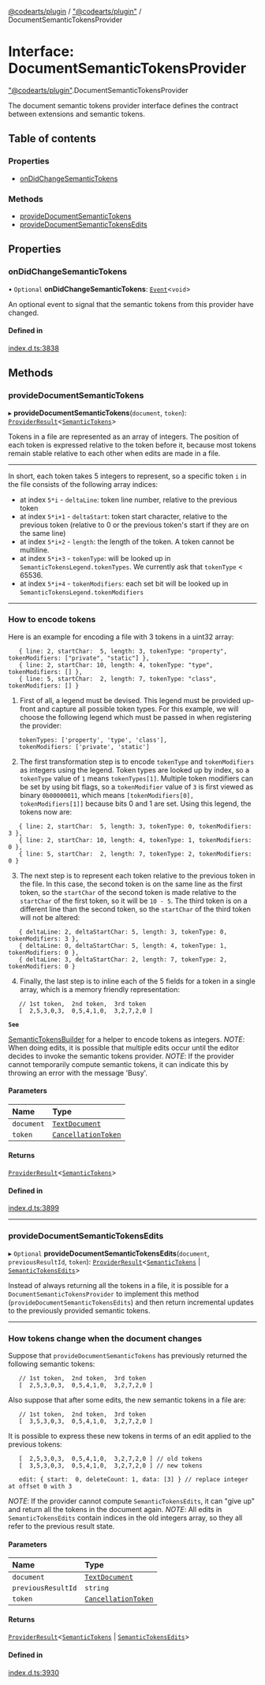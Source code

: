 [@codearts/plugin](../README.md) / ["@codearts/plugin"](../modules/_codearts_plugin_.md) / DocumentSemanticTokensProvider

# Interface: DocumentSemanticTokensProvider

["@codearts/plugin"](../modules/_codearts_plugin_.md).DocumentSemanticTokensProvider

The document semantic tokens provider interface defines the contract between extensions and
semantic tokens.

## Table of contents

### Properties

- [onDidChangeSemanticTokens](codearts_plugin_.DocumentSemanticTokensProvider.md#ondidchangesemantictokens)

### Methods

- [provideDocumentSemanticTokens](codearts_plugin_.DocumentSemanticTokensProvider.md#providedocumentsemantictokens)
- [provideDocumentSemanticTokensEdits](codearts_plugin_.DocumentSemanticTokensProvider.md#providedocumentsemantictokensedits)

## Properties

### onDidChangeSemanticTokens

• `Optional` **onDidChangeSemanticTokens**: [`Event`](codearts_plugin_.Event.md)<`void`\>

An optional event to signal that the semantic tokens from this provider have changed.

#### Defined in

[index.d.ts:3838](https://github.com/xyz-fish/cloudide-plugin-api/blob/9927cd6/index.d.ts#L3838)

## Methods

### provideDocumentSemanticTokens

▸ **provideDocumentSemanticTokens**(`document`, `token`): [`ProviderResult`](../modules/_codearts_plugin_.md#providerresult)<[`SemanticTokens`](../classes/codearts_plugin_.SemanticTokens.md)\>

Tokens in a file are represented as an array of integers. The position of each token is expressed relative to
the token before it, because most tokens remain stable relative to each other when edits are made in a file.

---
In short, each token takes 5 integers to represent, so a specific token `i` in the file consists of the following array indices:
 - at index `5*i`   - `deltaLine`: token line number, relative to the previous token
 - at index `5*i+1` - `deltaStart`: token start character, relative to the previous token (relative to 0 or the previous token's start if they are on the same line)
 - at index `5*i+2` - `length`: the length of the token. A token cannot be multiline.
 - at index `5*i+3` - `tokenType`: will be looked up in `SemanticTokensLegend.tokenTypes`. We currently ask that `tokenType` < 65536.
 - at index `5*i+4` - `tokenModifiers`: each set bit will be looked up in `SemanticTokensLegend.tokenModifiers`

---
### How to encode tokens

Here is an example for encoding a file with 3 tokens in a uint32 array:
```
   { line: 2, startChar:  5, length: 3, tokenType: "property",  tokenModifiers: ["private", "static"] },
   { line: 2, startChar: 10, length: 4, tokenType: "type",      tokenModifiers: [] },
   { line: 5, startChar:  2, length: 7, tokenType: "class",     tokenModifiers: [] }
```

1. First of all, a legend must be devised. This legend must be provided up-front and capture all possible token types.
For this example, we will choose the following legend which must be passed in when registering the provider:
```
   tokenTypes: ['property', 'type', 'class'],
   tokenModifiers: ['private', 'static']
```

2. The first transformation step is to encode `tokenType` and `tokenModifiers` as integers using the legend. Token types are looked
up by index, so a `tokenType` value of `1` means `tokenTypes[1]`. Multiple token modifiers can be set by using bit flags,
so a `tokenModifier` value of `3` is first viewed as binary `0b00000011`, which means `[tokenModifiers[0], tokenModifiers[1]]` because
bits 0 and 1 are set. Using this legend, the tokens now are:
```
   { line: 2, startChar:  5, length: 3, tokenType: 0, tokenModifiers: 3 },
   { line: 2, startChar: 10, length: 4, tokenType: 1, tokenModifiers: 0 },
   { line: 5, startChar:  2, length: 7, tokenType: 2, tokenModifiers: 0 }
```

3. The next step is to represent each token relative to the previous token in the file. In this case, the second token
is on the same line as the first token, so the `startChar` of the second token is made relative to the `startChar`
of the first token, so it will be `10 - 5`. The third token is on a different line than the second token, so the
`startChar` of the third token will not be altered:
```
   { deltaLine: 2, deltaStartChar: 5, length: 3, tokenType: 0, tokenModifiers: 3 },
   { deltaLine: 0, deltaStartChar: 5, length: 4, tokenType: 1, tokenModifiers: 0 },
   { deltaLine: 3, deltaStartChar: 2, length: 7, tokenType: 2, tokenModifiers: 0 }
```

4. Finally, the last step is to inline each of the 5 fields for a token in a single array, which is a memory friendly representation:
```
   // 1st token,  2nd token,  3rd token
   [  2,5,3,0,3,  0,5,4,1,0,  3,2,7,2,0 ]
```

**`See`**

[SemanticTokensBuilder](../classes/codearts_plugin_.SemanticTokensBuilder.md) for a helper to encode tokens as integers.
*NOTE*: When doing edits, it is possible that multiple edits occur until the editor decides to invoke the semantic tokens provider.
*NOTE*: If the provider cannot temporarily compute semantic tokens, it can indicate this by throwing an error with the message 'Busy'.

#### Parameters

| Name | Type |
| :------ | :------ |
| `document` | [`TextDocument`](codearts_plugin_.TextDocument.md) |
| `token` | [`CancellationToken`](codearts_plugin_.CancellationToken.md) |

#### Returns

[`ProviderResult`](../modules/_codearts_plugin_.md#providerresult)<[`SemanticTokens`](../classes/codearts_plugin_.SemanticTokens.md)\>

#### Defined in

[index.d.ts:3899](https://github.com/xyz-fish/cloudide-plugin-api/blob/9927cd6/index.d.ts#L3899)

___

### provideDocumentSemanticTokensEdits

▸ `Optional` **provideDocumentSemanticTokensEdits**(`document`, `previousResultId`, `token`): [`ProviderResult`](../modules/_codearts_plugin_.md#providerresult)<[`SemanticTokens`](../classes/codearts_plugin_.SemanticTokens.md) \| [`SemanticTokensEdits`](../classes/codearts_plugin_.SemanticTokensEdits.md)\>

Instead of always returning all the tokens in a file, it is possible for a `DocumentSemanticTokensProvider` to implement
this method (`provideDocumentSemanticTokensEdits`) and then return incremental updates to the previously provided semantic tokens.

---
### How tokens change when the document changes

Suppose that `provideDocumentSemanticTokens` has previously returned the following semantic tokens:
```
   // 1st token,  2nd token,  3rd token
   [  2,5,3,0,3,  0,5,4,1,0,  3,2,7,2,0 ]
```

Also suppose that after some edits, the new semantic tokens in a file are:
```
   // 1st token,  2nd token,  3rd token
   [  3,5,3,0,3,  0,5,4,1,0,  3,2,7,2,0 ]
```
It is possible to express these new tokens in terms of an edit applied to the previous tokens:
```
   [  2,5,3,0,3,  0,5,4,1,0,  3,2,7,2,0 ] // old tokens
   [  3,5,3,0,3,  0,5,4,1,0,  3,2,7,2,0 ] // new tokens

   edit: { start:  0, deleteCount: 1, data: [3] } // replace integer at offset 0 with 3
```

*NOTE*: If the provider cannot compute `SemanticTokensEdits`, it can "give up" and return all the tokens in the document again.
*NOTE*: All edits in `SemanticTokensEdits` contain indices in the old integers array, so they all refer to the previous result state.

#### Parameters

| Name | Type |
| :------ | :------ |
| `document` | [`TextDocument`](codearts_plugin_.TextDocument.md) |
| `previousResultId` | `string` |
| `token` | [`CancellationToken`](codearts_plugin_.CancellationToken.md) |

#### Returns

[`ProviderResult`](../modules/_codearts_plugin_.md#providerresult)<[`SemanticTokens`](../classes/codearts_plugin_.SemanticTokens.md) \| [`SemanticTokensEdits`](../classes/codearts_plugin_.SemanticTokensEdits.md)\>

#### Defined in

[index.d.ts:3930](https://github.com/xyz-fish/cloudide-plugin-api/blob/9927cd6/index.d.ts#L3930)
